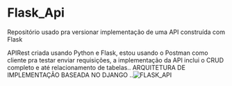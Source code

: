 # Flask_Api
Repositório usado pra versionar implementação de uma API construída com Flask

APIRest criada usando Python e Flask, estou usando o Postman como cliente pra testar enviar requisições, a implementação da API inclui o CRUD completo e até relacionamento de tabelas..
ARQUITETURA DE IMPLEMENTAÇÃO BASEADA NO DJANGO
..![FLASK_API](https://user-images.githubusercontent.com/32337958/192681561-4cb6a25c-033d-4454-8ad2-264244e77cbb.png)
